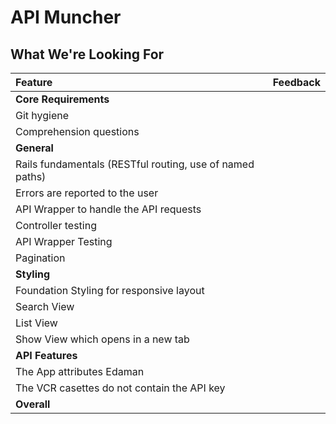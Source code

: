 # API Muncher
## What We're Looking For

| Feature | Feedback    |
| :------------- | :------------- |
| **Core Requirements** |   |
| Git hygiene |  |
| Comprehension questions	|  |
| **General** |  |
| Rails fundamentals (RESTful routing, use of named paths) |  |
| Errors are reported to the user |  |
| API Wrapper to handle the API requests |  |
| Controller testing |  |
| API Wrapper Testing |  |
| Pagination |  |
| **Styling** |  |
| Foundation Styling for responsive layout |  |
| Search View |  |
| List View |  |
| Show View which opens in a new tab |  |
| **API Features** | |
| The App attributes Edaman | |
| The VCR casettes do not contain the API key |  |
|  **Overall** |  |
